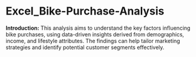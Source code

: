 # Excel_Bike-Purchase-Analysis
**Introduction:** This analysis aims to understand the key factors influencing bike purchases, using data-driven insights derived from demographics, income, and lifestyle attributes. The findings can help tailor marketing strategies and identify potential customer segments effectively.

